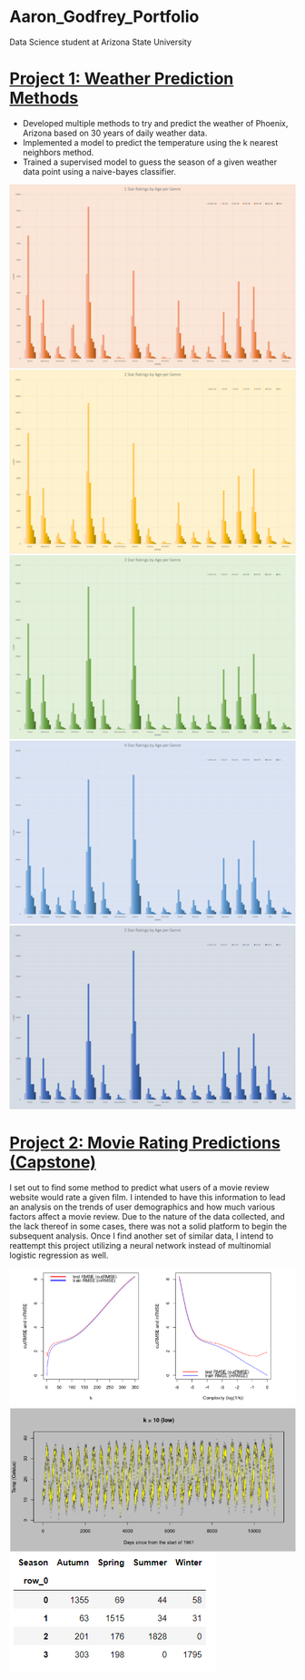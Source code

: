 # Aaron_Godfrey_Portfolio
Data Science student at Arizona State University

# [Project 1: Weather Prediction Methods](https://github.com/ap4godfrey227/Machine-Learning-Project-1.git)
* Developed multiple methods to try and predict the weather of Phoenix, Arizona based on 30 years of daily weather data.
* Implemented a model to predict the temperature using the k nearest neighbors method.
* Trained a supervised model to guess the season of a given weather data point using a naive-bayes classifier.

![](/images/1starRatingByAge.png)
![](/images/2starRatingByAge.png)
![](/images/3starRatingByAge.png)
![](/images/4starRatingByAge.png)
![](/images/5starRatingByAge.png)

# [Project 2: Movie Rating Predictions (Capstone)](https://github.com/ap4godfrey227/CapstoneProject.git)
I set out to find some method to predict what users of a movie review website would rate a given film. I intended to have this information to lead an analysis on the trends of user demographics and how much various factors affect a movie review. Due to the nature of the data collected, and the lack thereof in some cases, there was not a solid platform to begin the subsequent analysis. Once I find another set of similar data, I intend to reattempt this project utilizing a neural network instead of multinomial logistic regression as well.

![](/images/rmse.PNG)
![](/images/kExample.PNG)
![](/images/confM.PNG)
